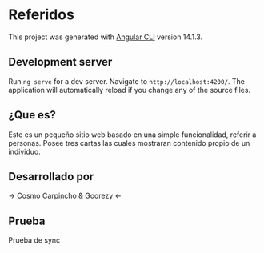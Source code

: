 # Referidos

This project was generated with [Angular CLI](https://github.com/angular/angular-cli) version 14.1.3.

## Development server

Run `ng serve` for a dev server. Navigate to `http://localhost:4200/`. The application will automatically reload if you change any of the source files.

## ¿Que es?

Este es un pequeño sitio web basado en una simple funcionalidad, referir a personas. Posee tres cartas las cuales mostraran contenido propio de un individuo.

## Desarrollado por

&rarr;&nbsp;Cosmo Carpincho & Goorezy&nbsp;&larr;


## Prueba

Prueba de sync
